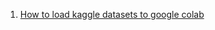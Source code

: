 1. <a href="https://www.analyticsvidhya.com/blog/2021/06/how-to-load-kaggle-datasets-directly-into-google-colab/">How to load kaggle datasets to google colab</a>
